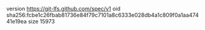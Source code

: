 version https://git-lfs.github.com/spec/v1
oid sha256:fcbe1c26fbab81736e84f79c7101a8c6333e028db4a1c809f0a1aa47441e19ea
size 15973
